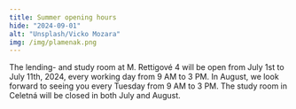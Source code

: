```yaml
---
title: Summer opening hours
hide: "2024-09-01"
alt: "Unsplash/Vicko Mozara"
img: /img/plamenak.png
---
```


The lending- and study room at M. Rettigové 4 will be open from July 1st to July
11th, 2024, every working day from 9 AM to 3 PM. In August, we look forward to
seeing you every Tuesday from 9 AM to 3 PM. The study room in Celetná will be
closed in both July and August.
